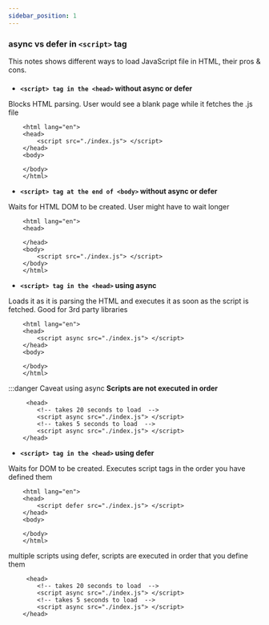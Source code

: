 ```yaml
---
sidebar_position: 1
---
```


### async vs defer in `<script>` tag

This notes shows different ways to load JavaScript file in HTML, their pros & cons.

####

- **`<script> tag in the <head>` without async or defer**

Blocks HTML parsing. User would see a blank page while it fetches the .js file

```
    <html lang="en">
    <head>
        <script src="./index.js"> </script>
    </head>
    <body>

    </body>
    </html>

```

- **`<script> tag at the end of <body>` without async or defer**

Waits for HTML DOM to be created. User might have to wait longer

```
    <html lang="en">
    <head>

    </head>
    <body>
        <script src="./index.js"> </script>
    </body>
    </html>

```

- **`<script> tag in the <head>` using async**

Loads it as it is parsing the HTML and executes it as soon as the script is fetched. Good for 3rd party libraries

```
    <html lang="en">
    <head>
        <script async src="./index.js"> </script>
    </head>
    <body>

    </body>
    </html>

```

:::danger Caveat using async
**Scripts are not executed in order**

```
     <head>
        <!-- takes 20 seconds to load  -->
        <script async src="./index.js"> </script>
        <!-- takes 5 seconds to load  -->
        <script async src="./index.js"> </script>
    </head>

```

- **`<script> tag in the <head>` using defer**

Waits for DOM to be created. Executes script tags in the order you have defined them

```
    <html lang="en">
    <head>
        <script defer src="./index.js"> </script>
    </head>
    <body>

    </body>
    </html>

```

multiple scripts using defer, scripts are executed in order that you define them

```
     <head>
        <!-- takes 20 seconds to load  -->
        <script async src="./index.js"> </script>
        <!-- takes 5 seconds to load  -->
        <script async src="./index.js"> </script>
    </head>

```
